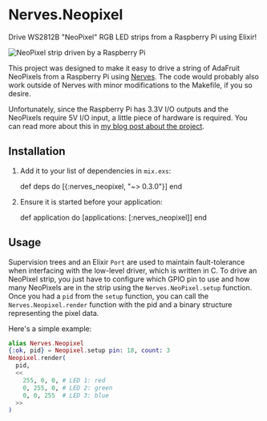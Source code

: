 # Nerves.Neopixel

Drive WS2812B "NeoPixel" RGB LED strips from a Raspberry Pi using Elixir!

![NeoPixel strip driven by a Raspberry Pi](nerves_neopixel_rgb.jpg)

This project was designed to make it easy to drive a string of AdaFruit NeoPixels from a Raspberry Pi using [Nerves](http://nerves-project.org).
The code would probably also work outside of Nerves with minor modifications to the Makefile, if you so desire.

Unfortunately, since the Raspberry Pi has 3.3V I/O outputs and the NeoPixels require 5V I/O input, a little piece of hardware is required.
You can read more about this in [my blog post about the project](http://www.gregmefford.com/blog/2016/01/22/driving-neopixels-with-elixir-and-nerves).

## Installation

  1. Add it to your list of dependencies in `mix.exs`:

        def deps do
          [{:nerves_neopixel, "~> 0.3.0"}]
        end

  2. Ensure it is started before your application:

        def application do
          [applications: [:nerves_neopixel]]
        end

## Usage

Supervision trees and an Elixir `Port` are used to maintain fault-tolerance when interfacing with the low-level driver, which is written in C.
To drive an NeoPixel strip, you just have to configure which GPIO pin to use and how many NeoPixels are in the strip using the `Nerves.NeoPixel.setup` function.
Once you had a `pid` from the `setup` function, you can call the `Nerves.Neopixel.render` function with the pid and a binary structure representing the pixel data.

Here's a simple example:

``` elixir
alias Nerves.Neopixel
{:ok, pid} = Neopixel.setup pin: 18, count: 3
Neopixel.render(
  pid,
  <<
    255, 0, 0, # LED 1: red
    0, 255, 0, # LED 2: green
    0, 0, 255  # LED 3: blue
  >>
)
```
